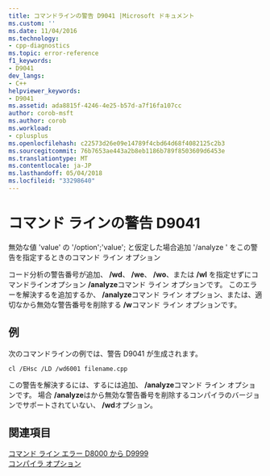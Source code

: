 ```yaml
---
title: コマンドラインの警告 D9041 |Microsoft ドキュメント
ms.custom: ''
ms.date: 11/04/2016
ms.technology:
- cpp-diagnostics
ms.topic: error-reference
f1_keywords:
- D9041
dev_langs:
- C++
helpviewer_keywords:
- D9041
ms.assetid: ada8815f-4246-4e25-b57d-a7f16fa107cc
author: corob-msft
ms.author: corob
ms.workload:
- cplusplus
ms.openlocfilehash: c22573d26e09e14789f4cbd64d68f4082125c2b3
ms.sourcegitcommit: 76b7653ae443a2b8eb1186b789f8503609d6453e
ms.translationtype: MT
ms.contentlocale: ja-JP
ms.lasthandoff: 05/04/2018
ms.locfileid: "33298640"
---
```

# <a name="command-line-warning-d9041"></a>コマンド ラインの警告 D9041
無効な値 'value' の '/option';'value'; と仮定した場合追加 '/analyze ' をこの警告を指定するときのコマンド ライン オプション  
  
 コード分析の警告番号が追加、 **/wd**、 **/we**、 **/wo**、または **/wl** を指定せずにコマンドラインオプション **/analyze**コマンド ライン オプションです。 このエラーを解決するを追加するか、 **/analyze**コマンド ライン オプション、または、適切なから無効な警告番号を削除する **/w**コマンド ライン オプションです。  
  
## <a name="example"></a>例  
 次のコマンドラインの例では、警告 D9041 が生成されます。  
  
```  
cl /EHsc /LD /wd6001 filename.cpp  
```  
  
 この警告を解決するには、するには追加、 **/analyze**コマンド ライン オプションです。 場合 **/analyze**はから無効な警告番号を削除するコンパイラのバージョンでサポートされていない、 **/wd**オプション。  
  
## <a name="see-also"></a>関連項目  
 [コマンド ライン エラー D8000 から D9999](../../error-messages/tool-errors/command-line-errors-d8000-through-d9999.md)   
 [コンパイラ オプション](../../build/reference/compiler-options.md)